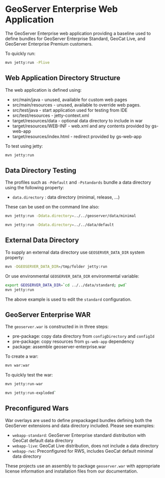 # GeoServer Enterprise Web Application

The GeoServer Enterprise web application providing a baseline used to define bundles for GeoServer Enterprise Standard, GeoCat Live, and GeoServer Enterprise Premium customers.

To quickly run:

```bash
mvn jetty:run -Plive
```

## Web Application Directory Structure

The web application is defined using:

* src/main/java - unused, available for custom web pages
* src/main/resources - unused, available to override web pages.
* src/test/java - start application used for testing from IDE
* src/test/resources - jetty-context.xml 
* target/resources/data - optional data directory to include in war
* target/resources/WEB-INF - web.xml and any contents provided by gs-web-app
* target/resources/index.html - redirect provided by gs-web-app

To test using jetty:

```bash
mvn jetty:run
```

## Data Directory Testing

The profiles such as `-Pdefault` and `-Pstandards` bundle a data directory using the following property:

* `data.directory` : data directory (minimal, release, ...)

These can be used on the command line also:

```bash
mvn jetty:run -Ddata.directory=../../geoserver/data/minimal 
```

```bash
mvn jetty:run -Ddata.directory=../../data/default 
```

## External Data Directory

To supply an external data directory use `GEOSERVER_DATA_DIR` system property:

```bash
mvn -DGEOSERVER_DATA_DIR=/tmp/folder jetty:run
```

Or use environmental `GEOSERVER_DATA_DIR` environmental variable:

```bash
export GEOSERVER_DATA_DIR=`cd ../../data/standard; pwd`
mvn jetty:run
```

The above example is used to edit the `standard` configuration.

## GeoServer Enterprise WAR

The `geoserver.war` is constructed in in three steps:

* pre-package: copy data directory from `configDirectory` and `configId`
* pre-package: copy resources from `gs-web-app` dependency
* package: assemble geoserver-enterprise.war

To create a war:

```bash
mvn war:war
```

To quickly test the war:

```bash
mvn jetty:run-war
```

```bash
mvn jetty:run-exploded`
```

## Preconfigured Wars

War overlays are used to define prepackaged bundles defining both the GeoServer extensions and data directory included. Please see examples:

* `webapp-standard`: GeoServer Enterprise standard distribution with GeoCat default data directory
* `webapp-live`: GeoCat Live distribution, does not include a data directory
* `webapp-rws`: Preconfigured for RWS, includes GeoCat default minimal data directory

These projects use an assembly to package `geoserver.war` with appropriate license information and installation files from our documentation.